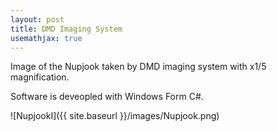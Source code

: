 ```yaml
---
layout: post
title: DMD Imaging System
usemathjax: true
---
```

Image of the Nupjook taken by DMD imaging system with x1/5 magnification. 

Software is deveopled with Windows Form C#.

![NupjookI]({{ site.baseurl }}/images/Nupjook.png)
